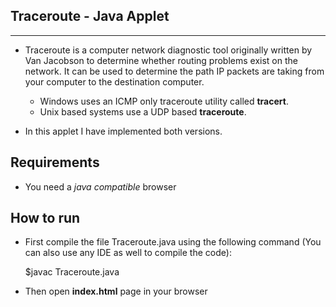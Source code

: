 Traceroute - Java Applet
------------------------
------------------------

* Traceroute is a computer network diagnostic tool originally written by Van Jacobson to determine whether routing problems exist on the network. It can be used to determine the path IP packets are taking from your computer to the destination computer.

    - Windows uses an ICMP only traceroute utility called **tracert**.
    - Unix based systems use a UDP based **traceroute**.

* In this applet I have implemented both versions. 

Requirements
------------
* You need a *java compatible* browser

How to run
----------
* First compile the file Traceroute.java using the following command (You can also use any IDE as well to compile the code):

    
    $javac Traceroute.java

* Then open **index.html** page in your browser
